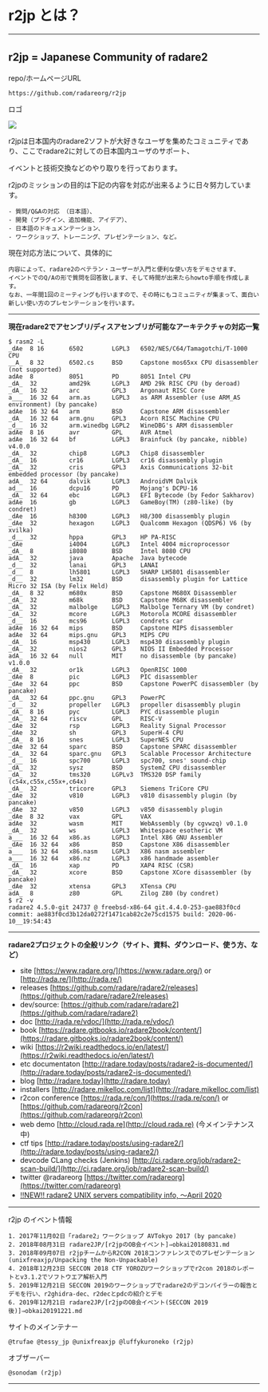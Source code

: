 # r2jp とは？

---

## r2jp = Japanese Community of radare2　

repo/ホームページURL
```
https://github.com/radareorg/r2jp
```

ロゴ

[![](http://bit.ly/2zfKbzD)](http://bit.ly/2zfKbzD)


r2jpは日本国内のradare2ソフトが大好きなユーザを集めたコミュニティであり、ここでradare2に対しての日本国内ユーザのサポート、

イベントと技術交換などのやり取りを行っております。

r2jpのミッションの目的は下記の内容を対応が出来るように日々努力しています。
```
- 質問/Q&Aの対応 （日本語）、
- 開発（プラグイン、追加機能、アイデア）、
- 日本語のドキュメンテーション、
- ワークショップ、トレーニング、プレゼンテーション、など。
```

現在対応方法について、具体的に
```
内容によって、radare2のベテラン・ユーザーが入門と便利な使い方をデモさせます、
イベントでのQ/Aの形で質問を回答致します、そして時間が出来たらhowto手順を作成します。
なお、一年間1回のミーティングも行いますので、その時にもコミュニティが集まって、面白い新しい使い方のプレセンテーションを行います。
```

---
**現在radare2でアセンブリ/ディスアセンブリが可能なアーキテクチャの対応一覧**
```
$ rasm2 -L
_dAe  8 16       6502        LGPL3   6502/NES/C64/Tamagotchi/T-1000 CPU
__A_  8 32       6502.cs     BSD     Capstone mos65xx CPU disassembler (not supported)
adAe  8          8051        PD      8051 Intel CPU
_dA_  32         amd29k      LGPL3   AMD 29k RISC CPU (by deroad)
_dA_  16 32      arc         GPL3    Argonaut RISC Core
a___  16 32 64   arm.as      LGPL3   as ARM Assembler (use ARM_AS environment) (by pancake)
adAe  16 32 64   arm         BSD     Capstone ARM disassembler
_dA_  16 32 64   arm.gnu     GPL3    Acorn RISC Machine CPU
_d__  16 32      arm.winedbg LGPL2   WineDBG's ARM disassembler
adAe  8 16       avr         GPL     AVR Atmel
adAe  16 32 64   bf          LGPL3   Brainfuck (by pancake, nibble) v4.0.0
_dA_  32         chip8       LGPL3   Chip8 disassembler
_dA_  16         cr16        LGPL3   cr16 disassembly plugin
_dA_  32         cris        GPL3    Axis Communications 32-bit embedded processor (by pancake)
adA_  32 64      dalvik      LGPL3   AndroidVM Dalvik
ad__  16         dcpu16      PD      Mojang's DCPU-16
_dA_  32 64      ebc         LGPL3   EFI Bytecode (by Fedor Sakharov)
adAe  16         gb          LGPL3   GameBoy(TM) (z80-like) (by condret)
_dAe  16         h8300       LGPL3   H8/300 disassembly plugin
_dAe  32         hexagon     LGPL3   Qualcomm Hexagon (QDSP6) V6 (by xvilka)
_d__  32         hppa        GPL3    HP PA-RISC
_dAe             i4004       LGPL3   Intel 4004 microprocessor
_dA_  8          i8080       BSD     Intel 8080 CPU
adA_  32         java        Apache  Java bytecode
_d__  32         lanai       GPL3    LANAI
_d__  8          lh5801      LGPL3   SHARP LH5801 disassembler
_d__  32         lm32        BSD     disassembly plugin for Lattice Micro 32 ISA (by Felix Held)
_dA_  8 32       m680x       BSD     Capstone M680X Disassembler
_dA_  32         m68k        BSD     Capstone M68K disassembler
_dA_  32         malbolge    LGPL3   Malbolge Ternary VM (by condret)
_dA_  32         mcore       LGPL3   Motorola MCORE disassembler
_d__  16         mcs96       LGPL3   condrets car
adAe  16 32 64   mips        BSD     Capstone MIPS disassembler
adAe  32 64      mips.gnu    GPL3    MIPS CPU
_dA_  16         msp430      LGPL3   msp430 disassembly plugin
_dA_  32         nios2       GPL3    NIOS II Embedded Processor
adA_  16 32 64   null        MIT     no disassemble (by pancake) v1.0.0
_dA_  32         or1k        LGPL3   OpenRISC 1000
_dAe  8          pic         LGPL3   PIC disassembler
_dAe  32 64      ppc         BSD     Capstone PowerPC disassembler (by pancake)
_dA_  32 64      ppc.gnu     GPL3    PowerPC
_d__  32         propeller   LGPL3   propeller disassembly plugin
_dA_  8 16       pyc         LGPL3   PYC disassemble plugin
_dA_  32 64      riscv       GPL     RISC-V
_dAe  32         rsp         LGPL3   Reality Signal Processor
_dAe  32         sh          GPL3    SuperH-4 CPU
_dA_  8 16       snes        LGPL3   SuperNES CPU
_dAe  32 64      sparc       BSD     Capstone SPARC disassembler
_dA_  32 64      sparc.gnu   GPL3    Scalable Processor Architecture
_d__  16         spc700      LGPL3   spc700, snes' sound-chip
_dA_  32         sysz        BSD     SystemZ CPU disassembler
_dA_  32         tms320      LGPLv3  TMS320 DSP family (c54x,c55x,c55x+,c64x)
_dA_  32         tricore     GPL3    Siemens TriCore CPU
_dAe  32         v810        LGPL3   v810 disassembly plugin (by pancake)
_dAe  32         v850        LGPL3   v850 disassembly plugin
_dAe  8 32       vax         GPL     VAX
adAe  32         wasm        MIT     WebAssembly (by cgvwzq) v0.1.0
_dA_  32         ws          LGPL3   Whitespace esotheric VM
a___  16 32 64   x86.as      LGPL3   Intel X86 GNU Assembler
_dAe  16 32 64   x86         BSD     Capstone X86 disassembler
a___  16 32 64   x86.nasm    LGPL3   X86 nasm assembler
a___  16 32 64   x86.nz      LGPL3   x86 handmade assembler
_dA_  16         xap         PD      XAP4 RISC (CSR)
_dA_  32         xcore       BSD     Capstone XCore disassembler (by pancake)
_dAe  32         xtensa      GPL3    XTensa CPU
adA_  8          z80         GPL     Zilog Z80 (by condret)
$ r2 -v
radare2 4.5.0-git 24737 @ freebsd-x86-64 git.4.4.0-253-gae883f0cd
commit: ae883f0cd3b12da0272f1471cab82c2e75cd1575 build: 2020-06-10__19:54:43
```

---
**radare2プロジェクトの全般リンク（サイト、資料、ダウンロード、使う方、など）**

- site [https://www.radare.org/](https://www.radare.org/) or [http://rada.re/](http://rada.re/)
- releases [https://github.com/radare/radare2/releases](https://github.com/radare/radare2/releases)
- dev/source: [https://github.com/radare/radare2](https://github.com/radare/radare2)
- doc [http://rada.re/vdoc/](http://rada.re/vdoc/)
- book [https://radare.gitbooks.io/radare2book/content/](https://radare.gitbooks.io/radare2book/content/)
- wiki [https://r2wiki.readthedocs.io/en/latest/](https://r2wiki.readthedocs.io/en/latest/)
- etc documentaton [http://radare.today/posts/radare2-is-documented/](http://radare.today/posts/radare2-is-documented/)
- blog [http://radare.today](http://radare.today)
- installers [http://radare.mikelloc.com/list](http://radare.mikelloc.com/list)
- r2con conference [https://rada.re/con/](https://rada.re/con/) or [https://github.com/radareorg/r2con](https://github.com/radareorg/r2con)
- web demo [http://cloud.rada.re](http://cloud.rada.re) (今メインテナンス中)
- ctf tips [http://radare.today/posts/using-radare2/](http://radare.today/posts/using-radare2/)
- devcode CLang checks (Jenkins) [http://ci.radare.org/job/radare2-scan-build/](http://ci.radare.org/job/radare2-scan-build/)
- twitter @radareorg [https://twitter.com/radareorg](https://twitter.com/radareorg)
- [!!NEW!! radare2 UNIX servers compatibility info, ～April 2020](https://github.com/radareorg/r2jp/blob/master/UNIXServerCompatibilityReportJP.md)
---
 
r2jp のイベント情報
```
1. 2017年11月02日「radare2」ワークショップ AVTokyo 2017 (by pancake)
2. 2018年08月31日 radare2JP/[r2jpのOB会イベント]⇒obkai20180831.md
3. 2018年09月07日 r2jpチームからR2CON 2018コンファレンスでのプレゼンテーション (unixfreaxjp/Unpacking the Non-Unpackable)
4. 2018年12月23日 SECCON 2018 CTF YOROZUワークショップでr2con 2018のレポートとv3.1.2でソフトウエア解析入門
5. 2019年12月21日 SECCON 2019のワークショップでradare2のデコンパイラーの報告とデモを行い、r2ghidra-dec、r2decとpdcの紹介とデモ
6. 2019年12月21日 radare2JP/[r2jpのOB会イベント(SECCON 2019後)]⇒obkai20191221.md
```
 
サイトのメインテナー
```
@trufae @tessy_jp @unixfreaxjp @luffykuroneko (r2jp)
```

オブザーバー
```
@sonodam (r2jp)
```
---


